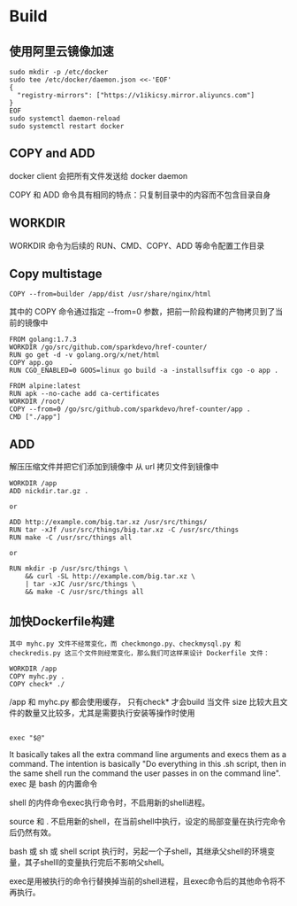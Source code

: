 # Build

## 使用阿里云镜像加速
```
sudo mkdir -p /etc/docker
sudo tee /etc/docker/daemon.json <<-'EOF'
{
  "registry-mirrors": ["https://v1ikicsy.mirror.aliyuncs.com"]
}
EOF
sudo systemctl daemon-reload
sudo systemctl restart docker
```

## COPY and ADD
docker client 会把所有文件发送给 docker daemon

COPY 和 ADD 命令具有相同的特点：只复制目录中的内容而不包含目录自身

## WORKDIR
WORKDIR 命令为后续的 RUN、CMD、COPY、ADD 等命令配置工作目录


## Copy multistage
```
COPY --from=builder /app/dist /usr/share/nginx/html
```
其中的 COPY 命令通过指定 --from=0 参数，把前一阶段构建的产物拷贝到了当前的镜像中
```
FROM golang:1.7.3
WORKDIR /go/src/github.com/sparkdevo/href-counter/
RUN go get -d -v golang.org/x/net/html
COPY app.go    .
RUN CGO_ENABLED=0 GOOS=linux go build -a -installsuffix cgo -o app .

FROM alpine:latest
RUN apk --no-cache add ca-certificates
WORKDIR /root/
COPY --from=0 /go/src/github.com/sparkdevo/href-counter/app .
CMD ["./app"]
```

## ADD
解压压缩文件并把它们添加到镜像中
从 url 拷贝文件到镜像中

```
WORKDIR /app
ADD nickdir.tar.gz .

or

ADD http://example.com/big.tar.xz /usr/src/things/
RUN tar -xJf /usr/src/things/big.tar.xz -C /usr/src/things
RUN make -C /usr/src/things all

or

RUN mkdir -p /usr/src/things \
    && curl -SL http://example.com/big.tar.xz \
    | tar -xJC /usr/src/things \
    && make -C /usr/src/things all
```

## 加快Dockerfile构建
```
其中 myhc.py 文件不经常变化，而 checkmongo.py、checkmysql.py 和 checkredis.py 这三个文件则经常变化，那么我们可这样来设计 Dockerfile 文件：

WORKDIR /app
COPY myhc.py .
COPY check* ./
```
/app 和 myhc.py 都会使用缓存， 只有check* 才会build
当文件 size 比较大且文件的数量又比较多，尤其是需要执行安装等操作时使用

##
```
exec "$@"
```
It basically takes all the extra command line arguments and execs them as a command. The intention is basically "Do everything in this .sh script, then in the same shell run the command the user passes in on the command line".
exec 是 bash 的内置命令

shell 的内件命令exec执行命令时，不启用新的shell进程。

source 和 . 不启用新的shell，在当前shell中执行，设定的局部变量在执行完命令后仍然有效。

bash 或 sh 或 shell script 执行时，另起一个子shell，其继承父shell的环境变量，其子shelll的变量执行完后不影响父shell。

exec是用被执行的命令行替换掉当前的shell进程，且exec命令后的其他命令将不再执行。
